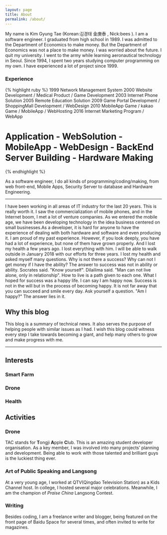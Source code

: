 ```yaml
---
layout: page
title: About
permalink: /about/
---
```

<p>My name is Kim Gyung Tae (Korean:김경태 金庚泰 , Nick:bees ). I am a software engineer. I graduated from high school in 1989. I was admitted to the Department of Economics to make money. But the Department of Economics was not a place to make money. I was worried about the future. I quit my university. I went to the army while learning aeronautical technology in Seoul. Since 1994, I spent two years studying computer programming on my own. I have experienced a lot of project since 1999.</p> 

### Experience
{% highlight ruby %}
1999 Network Management System
2000 Website Development / Medical Product / Game Development
2003 Internet Phone Solution
2005 Remote Education Solution
2009 Game Portal Development / ShoppingMall Development / WebDesign
2010 MobileApp Game / kakao Game / MobileApp / WebHosting
2016 Internet Marketing Program  / WebApp   
# Application - WebSolution - MobileApp - WebDesign - BackEnd Server Building - Hardware Making
{% endhighlight %}


<p>As a software engineer, I do all kinds of programming/coding/making, from web front-end, Mobile Apps, Security Server to database and Hardware Engineering.</p>

<hr />

<p>I have been working in all areas of IT industry for the last 20 years. This is really worth it. I saw the commercialization of mobile phones, and in the Internet boom, I met a lot of venture companies. As we entered the mobile age, we have been developing technology in the idea business centered on small businesses.As a developer, it is hard for anyone to have the experience of dealing with both hardware and software and even producing it. I am proud of my past experience. However, if you look deeply, you have had a lot of experience, but none of them have grown properly. And I lost my health a few years ago. I lost everything with him. I will be able to walk outside in January 2018 with our efforts for three years. I lost my health and asked myself many questions. Why is not there a success? Why can not I get money if I have the ability? The answer to success was not in ability or ability.
Socrates said. "Know yourself". Dilailima said. "Man can not live alone, only in relationship". How to live is a path given to each one. What I hoped for success was a happy life. I can say I am happy now. Success is not in the will but in the process of becoming happy. It is not far away that you can succeed and smile every day.
Ask yourself a question. "Am I happy?" The answer lies in it.</p>

<h2 id="why-this-blog">Why this blog</h2>

<p>This blog is a summary of technical news. It also serves the purpose of helping people with similar issues as I had. I wish this blog could witness every step I take towards becoming a giant, and help many others to grow and make progress with me.</p>

<hr />

<h2 id="interests">Interests</h2> 
<h3 id="smartfarm">Smart Farm</h3>
<h3 id="drone">Drone</h3>
<h3 id="health">Health</h3>



<h2 id="activities">Activities</h2>

<div style="vertical-align:baseline;float:right;width:15rem;margin-left:1rem;display:none;">
<img style="margin:0;padding:0" src="/public/imgs/about/hosting.jpg" />
<small style="font-size: .65rem;color:#aaa;">Fall 13' @ Tongji SSE Orientation Gala</small>
</div>

<h3 id="tac">Drone</h3>

<p>TAC stands for <b>T</b>ongji <b>A</b>pple <b>C</b>lub. This is an amazing student developer organisation. As a key member, I was involved into many projects’ planning and development. Being able to work with those talented and brilliant guys is the luckiest thing ever.</p>

<h3 id="art-of-public-speaking-and-langsong">Art of Public Speaking and Langsong</h3>

<p>At a very young age, I worked at QTV(Qingdao Television Station) as a Kids Channel host. In college, I hosted several major celebrations. Meanwhile, I am the champion of <em>Praise China</em> Langsong Contest.</p>

<h3 id="writing">Writing</h3>
<p>Besides coding, I am a freelance writer and blogger, being featured on the front page of Baidu Space for several times, and often invited to write for magazines.</p>